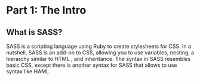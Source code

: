 # Part 1: The Intro

## What is SASS?

SASS is a scripting language using Ruby to create stylesheets for CSS. In a nutshell, 
SASS is an add-on to CSS, allowing you to use variables, nesting, 
a hierarchy similar to HTML , and inheritance. The syntax in SASS resembles basic CSS,
except there is another syntax for SASS that allows to use syntax like HAML.